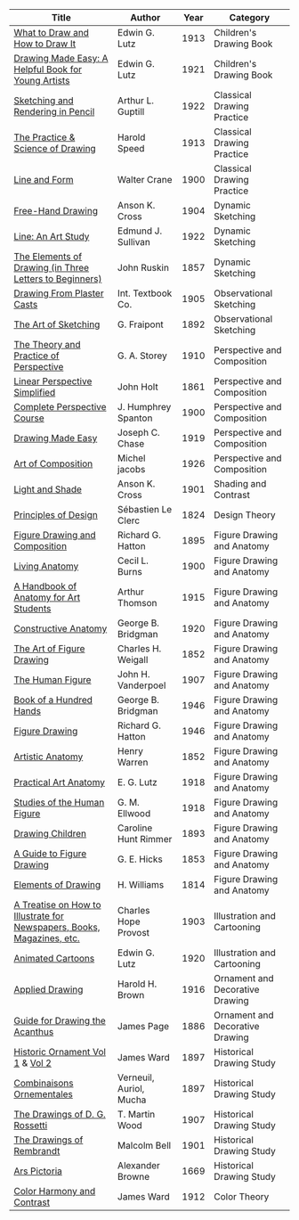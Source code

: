 | Title | Author | Year | Category |
|---|---|---|---|
|[What to Draw and How to Draw It](https://archive.org/download/whattodrawhowtod00lutz/whattodrawhowtod00lutz.pdf)                                       |Edwin G. Lutz          |1913|Children's Drawing Book         |
|[Drawing Made Easy: A Helpful Book for Young Artists](https://archive.org/download/drawingmadeeasyh00lutz/drawingmadeeasyh00lutz.pdf)                   |Edwin G. Lutz          |1921|Children's Drawing Book         |
|[Sketching and Rendering in Pencil](https://archive.org/download/sketchingrenderi00guptuoft/sketchingrenderi00guptuoft.pdf)                                     |Arthur L. Guptill      |1922|Classical Drawing Practice      |
|[The Practice & Science of Drawing](https://www.gutenberg.org/files/14264/14264-h/14264-h.htm)                                     |Harold Speed           |1913|Classical Drawing Practice      |
|[Line and Form](https://www.gutenberg.org/files/25290/25290-h/25290-h.htm)                                                         |Walter Crane           |1900|Classical Drawing Practice      |
|[Free-Hand Drawing](https://books.google.com.bd/books/download/Free_hand_Drawing.pdf)                                                     |Anson K. Cross         |1904|Dynamic Sketching               |
|[Line: An Art Study](https://archive.org/download/lineartstudy00sulluoft/lineartstudy00sulluoft.pdf)                                                    |Edmund J. Sullivan     |1922|Dynamic Sketching               |
|[The Elements of Drawing (in Three Letters to Beginners)](https://www.gutenberg.org/ebooks/30325.html.images)               |John Ruskin            |1857|Dynamic Sketching               |
|[Drawing From Plaster Casts](https://drawingbooks.org/epubs/b_plaster/dev_working.html)                                            |Int. Textbook Co.      |1905|Observational Sketching         |
|[The Art of Sketching](https://archive.org/download/in.ernet.dli.2015.127797/2015.127797.The-Art-Of-Making-And-Using-Sketches.pdf)                                                  |G. Fraipont            |1892|Observational Sketching         |
|[The Theory and Practice of Perspective](https://www.gutenberg.org/cache/epub/20165/pg20165-images.html)                                |G. A. Storey           |1910|Perspective and Composition     |
|[Linear Perspective Simplified](https://books.google.com/books/download/Linear_perspective_simplified.pdf)                                         |John Holt              |1861|Perspective and Composition     |
|[Complete Perspective Course](https://archive.org/download/completeperspect00spanuoft/completeperspect00spanuoft.pdf)                                           |J. Humphrey Spanton    |1900|Perspective and Composition     |
|[Drawing Made Easy](https://archive.org/download/drawingmadeeasy00chas/drawingmadeeasy00chas.pdf)                                                     |Joseph C. Chase        |1919|Perspective and Composition     |
|[Art of Composition](https://archive.org/download/artofcomposition00jacouoft/artofcomposition00jacouoft.pdf)                                                    |Michel jacobs          |1926|Perspective and Composition     |
|[Light and Shade](https://archive.org/download/lightandshade00crosgoog/lightandshade00crosgoog.pdf)                                                       |Anson K. Cross         |1901|Shading and Contrast            |
|[Principles of Design](https://archive.org/download/principlesofdesi00lecl_0/principlesofdesi00lecl_0.pdf)                                                  |Sébastien Le Clerc     |1824|Design Theory                   |
|[Figure Drawing and Composition](https://archive.org/download/figuredrawingcom00hatt/figuredrawingcom00hatt.pdf)                                        |Richard G. Hatton      |1895|Figure Drawing and Anatomy      |
|[Living Anatomy](https://archive.org/download/cu31924020548586/cu31924020548586.pdf)                                                        |Cecil L. Burns         |1900|Figure Drawing and Anatomy      |
|[A Handbook of Anatomy for Art Students](https://archive.org/download/handbookofanatom00thom/handbookofanatom00thom.pdf)                                |Arthur Thomson         |1915|Figure Drawing and Anatomy      |
|[Constructive Anatomy](https://www.scott-eaton.com/outgoing/books/George-Bridgman-Constructive-Anatomy.pdf)                                                  |George B. Bridgman     |1920|Figure Drawing and Anatomy      |
|[The Art of Figure Drawing](https://archive.org/download/artoffiguredrawi00weig/artoffiguredrawi00weig.pdf)                                             |Charles H. Weigall     |1852|Figure Drawing and Anatomy      |
|[The Human Figure](https://archive.org/download/humanfigure00vanduoft/humanfigure00vanduoft.pdf)                                                      |John H. Vanderpoel     |1907|Figure Drawing and Anatomy      |
|[Book of a Hundred Hands](https://archive.org/download/TheBookOfAHundredHands/TheBookOfAHundredHands.pdf)                                               |George B. Bridgman     |1946|Figure Drawing and Anatomy      |
|[Figure Drawing](https://archive.org/download/figuredrawingcom00hatt/figuredrawingcom00hatt.pdf)                                                        |Richard G. Hatton      |1946|Figure Drawing and Anatomy      |
|[Artistic Anatomy](https://archive.org/download/artisticanatomyo00warr_1/artisticanatomyo00warr_1.pdf)                                                      |Henry Warren           |1852|Figure Drawing and Anatomy      |
|[Practical Art Anatomy](https://archive.org/download/practicalartanat00lutz/practicalartanat00lutz.pdf)                                                 |E. G. Lutz             |1918|Figure Drawing and Anatomy      |
|[Studies of the Human Figure](https://archive.org/download/studiesofhumanfi00ellw/studiesofhumanfi00ellw.pdf)                                           |G. M. Ellwood          |1918|Figure Drawing and Anatomy      |
|[Drawing Children](https://archive.org/download/figuredrawingfor00rimm/figuredrawingfor00rimm.pdf)                                                      |Caroline Hunt Rimmer   |1893|Figure Drawing and Anatomy      |
|[A Guide to Figure Drawing](https://archive.org/download/aguidetofigured00hickgoog/aguidetofigured00hickgoog.pdf)                                             |G. E. Hicks            |1853|Figure Drawing and Anatomy      |
|[Elements of Drawing](https://archive.org/download/elementsofdrawin00will/elementsofdrawin00will.pdf)                                                   |H. Williams            |1814|Figure Drawing and Anatomy      |
|[A Treatise on How to Illustrate for Newspapers, Books, Magazines, etc.](https://archive.org/download/atreatiseonhowt00provgoog/atreatiseonhowt00provgoog.pdf)|Charles Hope Provost   |1903|Illustration and Cartooning     |
|[Animated Cartoons](https://archive.org/download/cu31924075701304/cu31924075701304.pdf)                                                     |Edwin G. Lutz          |1920|Illustration and Cartooning     |
|[Applied Drawing](https://archive.org/download/applieddrawing00brow/applieddrawing00brow.pdf)                                                       |Harold H. Brown        |1916|Ornament and Decorative Drawing |
|[Guide for Drawing the Acanthus](https://archive.org/download/guidefordrawinga00pagerich/guidefordrawinga00pagerich.pdf)                                        |James Page             |1886|Ornament and Decorative Drawing |
|[Historic Ornament Vol 1](https://www.gutenberg.org/cache/epub/59746/pg59746-images.html) & [Vol 2](https://www.gutenberg.org/cache/epub/59971/pg59971-images.html)                                                     |James Ward             |1897|Historical Drawing Study        |
|[Combinaisons Ornementales](https://archive.org/download/CombinaisonsOrnementales/CombinaisonsOrnementales.pdf)                                             |Verneuil, Auriol, Mucha|1897|Historical Drawing Study   |
|[The Drawings of D. G. Rossetti](https://www.gutenberg.org/cache/epub/46087/pg46087-images.html)                                        |T. Martin Wood         |1907|Historical Drawing Study        |
|[The Drawings of Rembrandt](https://archive.org/download/drawingsofrembra00bell/drawingsofrembra00bell.pdf)                                             |Malcolm Bell           |1901|Historical Drawing Study        |
|[Ars Pictoria](https://archive.org/download/gri_arspictoriao00brow/gri_arspictoriao00brow.pdf)                                                          |Alexander Browne       |1669|Historical Drawing Study        |
|[Color Harmony and Contrast](https://archive.org/download/colourharmonycon00ward/colourharmonycon00ward.pdf)                                            |James Ward             |1912| Color Theory                    |

